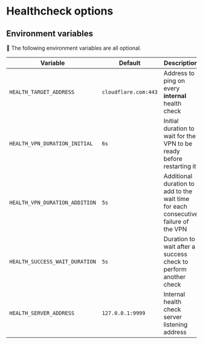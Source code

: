 # Healthcheck options

## Environment variables

💁 The following environment variables are all optional.

| Variable | Default | Description |
| --- | --- | --- |
| `HEALTH_TARGET_ADDRESS` | `cloudflare.com:443` | Address to ping on every **internal** health check |
| `HEALTH_VPN_DURATION_INITIAL` | `6s` | Initial duration to wait for the VPN to be ready before restarting it |
| `HEALTH_VPN_DURATION_ADDITION` | `5s` | Additional duration to add to the wait time for each consecutive failure of the VPN |
| `HEALTH_SUCCESS_WAIT_DURATION` | `5s` | Duration to wait after a success check to perform another check |
| `HEALTH_SERVER_ADDRESS` | `127.0.0.1:9999` | Internal health check server listening address |
